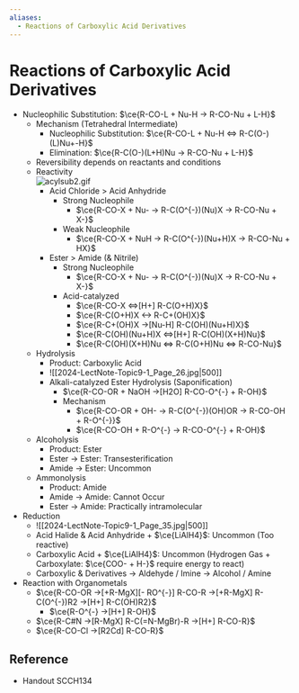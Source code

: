 ```yaml
---
aliases:
  - Reactions of Carboxylic Acid Derivatives
---
```


# Reactions of Carboxylic Acid Derivatives

- Nucleophilic Substitution: $\ce{R-CO-L + Nu-H -> R-CO-Nu + L-H}$
	- Mechanism (Tetrahedral Intermediate)
		- Nucleophilic Substitution: $\ce{R-CO-L + Nu-H <=> R-C(O-)(L)Nu+-H}$
		- Elimination: $\ce{R-C(O-)(L+H)Nu -> R-CO-Nu + L-H}$
	- Reversibility depends on reactants and conditions
	- Reactivity  
	  ![acylsub2.gif](https://www2.chemistry.msu.edu/faculty/reusch/virttxtjml/Images2/acylsub2.gif)
		- Acid Chloride > Acid Anhydride
			- Strong Nucleophile
				- $\ce{R-CO-X + Nu- -> R-C(O^{-})(Nu)X -> R-CO-Nu + X-}$
			- Weak Nucleophile
				- $\ce{R-CO-X + NuH -> R-C(O^{-})(Nu+H)X -> R-CO-Nu + HX}$
		- Ester > Amide (& Nitrile)
			- Strong Nucleophile
				- $\ce{R-CO-X + Nu- -> R-C(O^{-})(Nu)X -> R-CO-Nu + X-}$
			- Acid-catalyzed
				- $\ce{R-CO-X <=>[H+] R-C(O+H)X}$
				- $\ce{R-C(O+H)X <-> R-C+(OH)X}$
				- $\ce{R-C+(OH)X ->[Nu-H] R-C(OH)(Nu+H)X}$
				- $\ce{R-C(OH)(Nu+H)X <=>[H+] R-C(OH)(X+H)Nu}$
				- $\ce{R-C(OH)(X+H)Nu <=> R-C(O+H)Nu <=> R-CO-Nu}$
	- Hydrolysis
		- Product: Carboxylic Acid
		- ![[2024-LectNote-Topic9-1_Page_26.jpg|500]]
		- Alkali-catalyzed Ester Hydrolysis (Saponification)
			- $\ce{R-CO-OR + NaOH ->[H2O] R-CO-O^{-} + R-OH}$
			- Mechanism
				- $\ce{R-CO-OR + OH- -> R-C(O^{-})(OH)OR -> R-CO-OH + R-O^{-}}$
				- $\ce{R-CO-OH + R-O^{-} -> R-CO-O^{-} + R-OH}$
	- Alcoholysis
		- Product: Ester
		- Ester → Ester: Transesterification
		- Amide → Ester: Uncommon
	- Ammonolysis
		- Product: Amide
		- Amide → Amide: Cannot Occur
		- Ester → Amide: Practically intramolecular
- Reduction
	- ![[2024-LectNote-Topic9-1_Page_35.jpg|500]]
	- Acid Halide & Acid Anhydride + $\ce{LiAlH4}$: Uncommon (Too reactive)
	- Carboxylic Acid + $\ce{LiAlH4}$: Uncommon (Hydrogen Gas + Carboxylate: $\ce{COO- + H-}$ require energy to react)
	- Carboxylic & Derivatives → Aldehyde / Imine → Alcohol / Amine
- Reaction with Organometals
	- $\ce{R-CO-OR ->[+R-MgX][- RO^{-}] R-CO-R ->[+R-MgX] R-C(O^{-})R2 ->[H+] R-C(OH)R2}$
		- $\ce{R-O^{-} ->[H+] R-OH}$
	- $\ce{R-C#N ->[R-MgX] R-C(=N-MgBr)-R ->[H+] R-CO-R}$
	- $\ce{R-CO-Cl ->[R2Cd] R-CO-R}$

## Reference

- Handout SCCH134
